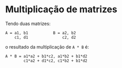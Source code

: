 # Multiplicação de matrizes

Tendo duas matrizes:

```text
A = a1, b1           B = a2, b2
    c1, d1               c2, d2
```

o resultado da multiplicação de `A * B` é:

```text
A * B = a1*a2 + b1*c2, a1*b2 + b1*d2
        c1*a2 + d1*c2, c1*b2 + b1*d2
```